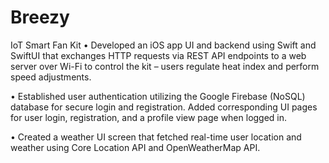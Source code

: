 # Breezy

IoT Smart Fan Kit
•	Developed an iOS app UI and backend using Swift and SwiftUI that exchanges HTTP requests via REST API endpoints to a web server over Wi-Fi to control the kit – users regulate heat index and perform speed adjustments.

•	Established user authentication utilizing the Google Firebase (NoSQL) database for secure login and registration. Added corresponding UI pages for user login, registration, and a profile view page when logged in.

•	Created a weather UI screen that fetched real-time user location and weather using Core Location API and OpenWeatherMap API.
